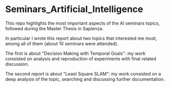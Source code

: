 # Seminars_Artificial_Intelligence
This repo highlights the most important aspects of the AI seminars topics, followed during the Master Thesis in Sapienza. 

In particular I wrote this report about two topics that interested me most, among all of them (about 10 seminars were attended).

The first is about "Decision Making with Temporal Goals": my work consisted on analysis and reproduction of experiments with final related discussion.

[](img/a.jpg)

The second report is about "Least Square SLAM": my work consisted on a deep analysis of the topic, searching and discussing further documentation.

[](img/b.png)
